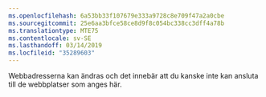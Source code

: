 ```yaml
---
ms.openlocfilehash: 6a53bb33f107679e333a9728c8e709f47a2a0cbe
ms.sourcegitcommit: 25e6aa3bfce58ce8d9f8c054bc338cc3dff4a78b
ms.translationtype: MTE75
ms.contentlocale: sv-SE
ms.lasthandoff: 03/14/2019
ms.locfileid: "35289603"
---
```

Webbadresserna kan ändras och det innebär att du kanske inte kan ansluta till de webbplatser som anges här.
